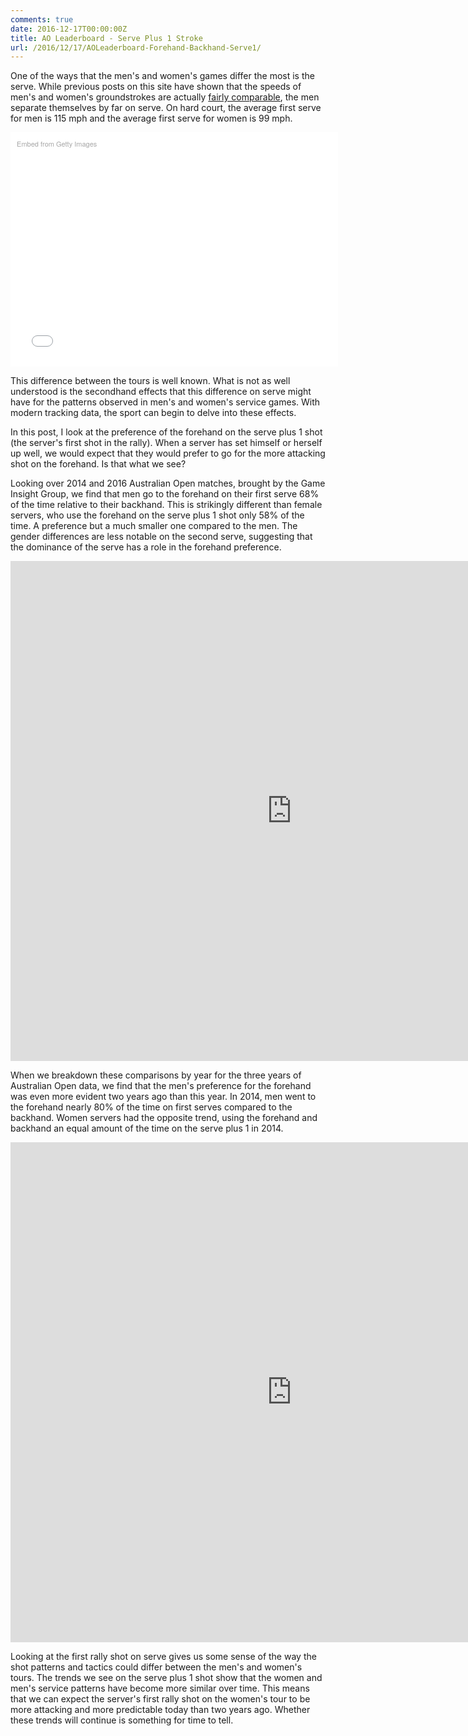 ```yaml
---
comments: true
date: 2016-12-17T00:00:00Z
title: AO Leaderboard - Serve Plus 1 Stroke
url: /2016/12/17/AOLeaderboard-Forehand-Backhand-Serve1/
---
```


One of the ways that the men's and women's games differ the most is the serve. While previous posts on this site have shown that the speeds of men's and women's groundstrokes are actually [fairly comparable](http://on-the-t.com/2016/11/26/AOLeaderboard-Forehand-Speed/), the men separate themselves by far on serve. On hard court, the average first serve for men is 115 mph and the average first serve for women is 99 mph.

<div class="getty embed image" style="background-color:#fff;display:inline-block;font-family:'Helvetica Neue',Helvetica,Arial,sans-serif;color:#a7a7a7;font-size:11px;width:100%;max-width:594px;padding:2%;text-align:center;"><div style="padding:0;margin:0;text-align:left;"><a href="http://www.gettyimages.com/detail/619209492" target="_blank" style="color:#a7a7a7;text-decoration:none;font-weight:normal !important;border:none;display:inline-block;">Embed from Getty Images</a></div><div style="overflow:hidden;position:relative;height:0;padding:67.171717% 0 0 0;width:100%;"><iframe src="//embed.gettyimages.com/embed/619209492?et=HyVrc1aaQSlKI1RLNaiU4A&viewMoreLink=on&sig=shRib3BjW60JXR-3TXn_N_5XdHdSu_hOw_a8p8dbAys=&caption=true" width="594" height="399" scrolling="no" frameborder="0" style="display:inline-block;position:absolute;top:0;left:0;width:100%;height:100%;margin:0;"></iframe></div><p style="margin:0;"></p></div>

This difference between the tours is well known. What is not as well understood is the secondhand effects that this difference on serve might have for the patterns observed in men's and women's service games. With modern tracking data, the sport can begin to delve into these effects.

In this post, I look at the preference of the forehand on the serve plus 1 shot (the server's first shot in the rally). When a server has set himself or herself up well, we would expect that they would prefer to go for the more attacking shot on the forehand. Is that what we see?

Looking over 2014 and 2016 Australian Open matches, brought by the Game Insight Group, we find that men go to the forehand on their first serve 68% of the time relative to their backhand. This is strikingly different than female servers, who use the forehand on the serve plus 1 shot only 58% of the time. A preference but a much smaller one compared to the men. The gender differences are less notable on the second serve, suggesting that the dominance of the serve has a role in the forehand preference.

<iframe width="900" height="800" frameborder="0" scrolling="no" src="https://plot.ly/~on-the-t/1032.embed"></iframe>

When we breakdown these comparisons by year for the three years of Australian Open data, we find that the men's preference for the forehand was even more evident two years ago than this year. In 2014, men went to the forehand nearly 80% of the time on first serves compared to the backhand. Women servers had the opposite trend, using the forehand and backhand an equal amount of the time on the serve plus 1 in 2014. 


<iframe width="900" height="800" frameborder="0" scrolling="no" src="https://plot.ly/~on-the-t/1030.embed"></iframe>


Looking at the first rally shot on serve gives us some sense of the way the shot patterns and tactics could differ between the men's and women's tours. The trends we see on the serve plus 1 shot show that the women and men's service patterns have become more similar over time. This means that we can expect the server's first rally shot on the women's tour to be more attacking and more predictable today than two years ago. Whether these trends will continue is something for time to tell.


